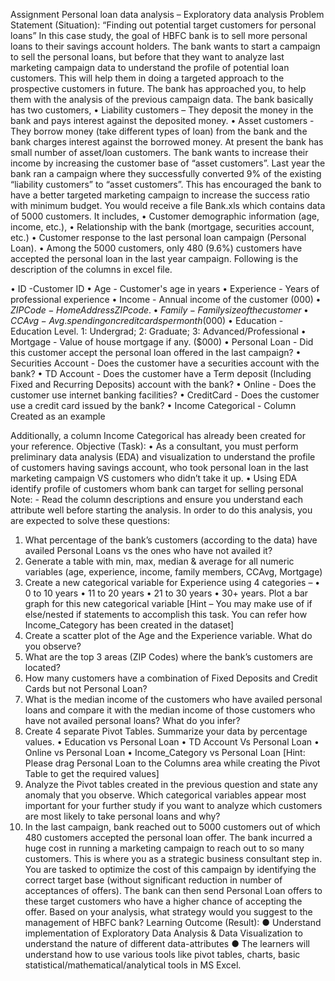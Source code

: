 Assignment
Personal loan data analysis – Exploratory data analysis
Problem Statement (Situation):
“Finding out potential target customers for personal loans”
In this case study, the goal of HBFC bank is to sell more personal loans to their savings account 
holders. The bank wants to start a campaign to sell the personal loans, but before that they 
want to analyze last marketing campaign data to understand the profile of potential loan 
customers. This will help them in doing a targeted approach to the prospective customers in 
future. The bank has approached you, to help them with the analysis of the previous campaign 
data. The bank basically has two customers,
• Liability customers – They deposit the money in the bank and pays interest against 
the deposited money.
• Asset customers - They borrow money (take different types of loan) from the bank 
and the bank charges interest against the borrowed money.
At present the bank has small number of asset/loan customers. The bank wants to increase 
their income by increasing the customer base of “asset customers”. Last year the bank ran a 
campaign where they successfully converted 9% of the existing “liability customers” to “asset 
customers”. This has encouraged the bank to have a better targeted marketing campaign to 
increase the success ratio with minimum budget.
You would receive a file Bank.xls which contains data of 5000 customers. It includes, 
• Customer demographic information (age, income, etc.), 
• Relationship with the bank (mortgage, securities account, etc.) 
• Customer response to the last personal loan campaign (Personal Loan). 
• Among the 5000 customers, only 480 (9.6%) customers have accepted the personal 
loan in the last year campaign.
Following is the description of the columns in excel file. 

• ID -Customer ID
• Age - Customer's age in years
• Experience - Years of professional experience
• Income - Annual income of the customer ($000)
• ZIPCode - Home Address ZIP code.
• Family - Family size of the customer
• CCAvg - Avg. spending on credit cards per month ($000)
• Education - Education Level. 1: Undergrad; 2: Graduate; 3: 
Advanced/Professional
• Mortgage - Value of house mortgage if any. ($000)
• Personal Loan - Did this customer accept the personal loan offered in the 
last campaign?
• Securities Account - Does the customer have a securities account with the bank?
• TD Account - Does the customer have a Term deposit (Including Fixed 
and Recurring Deposits) account with the bank?
• Online - Does the customer use internet banking facilities?
• CreditCard - Does the customer use a credit card issued by the bank?
• Income Categorical - Column Created as an example 

Additionally, a column Income Categorical has already been created for your reference.
Objective (Task):
• As a consultant, you must perform preliminary data analysis (EDA) and visualization to 
understand the profile of customers having savings account, who took personal loan 
in the last marketing campaign VS customers who didn’t take it up.
• Using EDA identify profile of customers whom bank can target for selling personal
Note: - Read the column descriptions and ensure you understand each attribute well before 
starting the analysis.
In order to do this analysis, you are expected to solve these questions:
1) What percentage of the bank’s customers (according to the data) have availed 
Personal Loans vs the ones who have not availed it?
2) Generate a table with min, max, median & average for all numeric variables (age, 
experience, income, family members, CCAvg, Mortgage)
3) Create a new categorical variable for Experience using 4 categories –
• 0 to 10 years 
• 11 to 20 years 
• 21 to 30 years 
• 30+ years.
Plot a bar graph for this new categorical variable
[Hint – You may make use of if else/nested if statements to accomplish this task. You 
can refer how Income_Category has been created in the dataset]
4) Create a scatter plot of the Age and the Experience variable. What do you observe?
5) What are the top 3 areas (ZIP Codes) where the bank’s customers are located?
6) How many customers have a combination of Fixed Deposits and Credit Cards but not 
Personal Loan?
7) What is the median income of the customers who have availed personal loans and 
compare it with the median income of those customers who have not availed personal 
loans? What do you infer?
8) Create 4 separate Pivot Tables. Summarize your data by percentage values.
• Education vs Personal Loan
• TD Account Vs Personal Loan
• Online vs Personal Loan
• Income_Category vs Personal Loan
[Hint: Please drag Personal Loan to the Columns area while creating the Pivot Table to 
get the required values]
9) Analyze the Pivot tables created in the previous question and state any anomaly that 
you observe. Which categorical variables appear most important for your further 
study if you want to analyze which customers are most likely to take personal loans 
and why?
10) In the last campaign, bank reached out to 5000 customers out of which 480 customers 
accepted the personal loan offer. The bank incurred a huge cost in running a marketing 
campaign to reach out to so many customers. This is where you as a strategic business 
consultant step in. You are tasked to optimize the cost of this campaign by identifying 
the correct target base (without significant reduction in number of acceptances of 
offers). The bank can then send Personal Loan offers to these target customers who 
have a higher chance of accepting the offer. Based on your analysis, what strategy 
would you suggest to the management of HBFC bank?
Learning Outcome (Result):
● Understand implementation of Exploratory Data Analysis & Data Visualization to 
understand the nature of different data-attributes
● The learners will understand how to use various tools like pivot tables, charts, basic 
statistical/mathematical/analytical tools in MS Excel.

